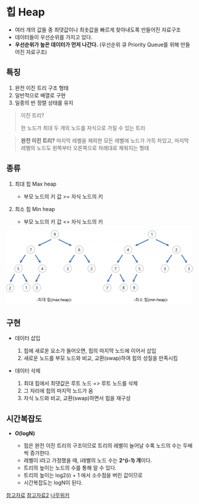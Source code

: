 # 힙 Heap 

- 여러 개의 값들 중 최댓값이나 최솟값을 빠르게 찾아내도록 만들어진 자료구조
- 데이터들이 우선순위를 가지고 있다.
- **우선순위가 높은 데이터가 먼저 나간다.** (우선순위 큐 Priority Queue를 위해 만들어진 자료구조)


## 특징
1. 완전 이진 트리 구조 형태
2. 일반적으로 배열로 구현
3. 일종의 반 정렬 상태를 유지

> 이진 트리?
>
> 한 노드가 최대 두 개의 노드를 자식으로 가질 수 있는 트리

> **완전 이진 트리?**
> 마지막 레벨을 제외한 모든 레벨에 노드가 가득 차있고, 마지막 레벨의 노드도 왼쪽부터 오른쪽으로 차례대로 채워지는 형태


## 종류
1. 최대 힙 Max heap
    - 부모 노드의 키 값 >= 자식 노드의 키

2. 최소 힙 Min heap
    - 부모 노드의 키 값 <= 자식 노드의 키

<img src="../../Images/maxMinHeap.png" width="650" alt="max and min Heap">


## 구현

- 데이터 삽입

    1. 힙에 새로운 요소가 들어오면, 힙의 마지막 노드에 이어서 삽입
    2. 새로운 노드를 부모 노드와 비교, 교환(swap)하여 힙의 성질을 만족시킴

- 데이터 삭제

    1. 최대 힙에서 최댓값은 루트 노드 => 루트 노드를 삭제
    2. 그 자리에 힙의 마지막 노드가 옴
    3. 자식 노드와 비교, 교환(swap)하면서 힙을 재구성

## 시간복잡도

- **O(logN)**

    - 힙은 완전 이진 트리의 구조이므로 트리의 레벨이 늘어날 수록 노드의 수는 두배씩 증가한다.
    - 레벨이 i라고 가정했을 때, i레벨의 노드 수는 **2^(i-1) 개**이다.
    - 트리의 높이는 노드의 수를 통해 알 수 있다.
    - 트리의 높이는 log2(i) + 1 에서 소수점을 버린 값이므로
    - 시간복잡도는 logN이 된다.


[참고자료](https://gmlwjd9405.github.io/2018/05/10/data-structure-heap.html)
[참고자료2](https://currygamedev.tistory.com/20)
[나무위키](https://namu.wiki/w/%ED%9E%99%20%ED%8A%B8%EB%A6%AC)